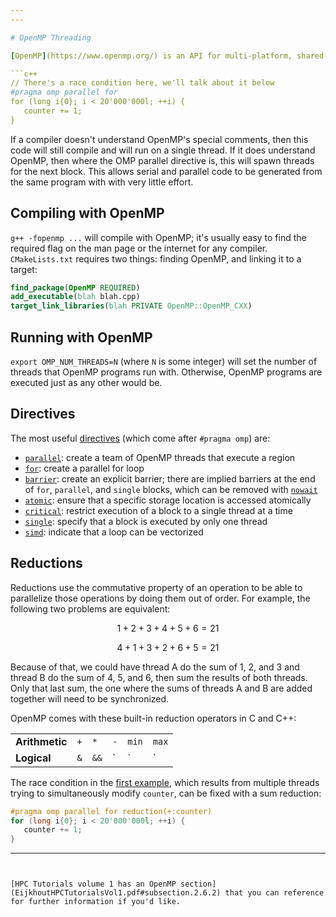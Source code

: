 ```yaml
---
---

# OpenMP Threading

[OpenMP](https://www.openmp.org/) is an API for multi-platform, shared-memory, parallel programming in C, C++, and Fortran. OpenMP commands take the form of special comments called pragmas. Threads will spawn where instances of `#parallel omp parallel` are.

```c++
// There's a race condition here, we'll talk about it below
#pragma omp parallel for
for (long i{0}; i < 20'000'000l; ++i) {
   counter += 1;
}
```

If a compiler doesn't understand OpenMP's special comments, then this code will still compile and will run on a single thread. If it does understand OpenMP, then where the OMP parallel directive is, this will spawn threads for the next block. This allows serial and parallel code to be generated from the same program with with very little effort.



## Compiling with OpenMP

`g++ -fopenmp ...` will compile with OpenMP; it's usually easy to find the required flag on the man page or the internet for any compiler. `CMakeLists.txt` requires two things: finding OpenMP, and linking it to a target:

```cmake
find_package(OpenMP REQUIRED)
add_executable(blah blah.cpp)
target_link_libraries(blah PRIVATE OpenMP::OpenMP_CXX)
```



## Running with OpenMP

`export OMP_NUM_THREADS=N` (where `N` is some integer) will set the number of threads that OpenMP programs run with. Otherwise, OpenMP programs are executed just as any other would be.



## Directives

The most useful [directives](https://www.openmp.org/spec-html/5.1/openmpch2.html#x30-290002) (which come after `#pragma omp`) are:

- [`parallel`](https://www.openmp.org/spec-html/5.1/openmpse14.html#x59-590002.6): create a team of OpenMP threads that execute a region
- [`for`](https://www.openmp.org/spec-html/5.1/openmpsu73.html#x103-1130002.16.1): create a parallel for loop
- [`barrier`](https://www.openmp.org/spec-html/5.1/openmpsu100.html#x133-1430002.19.2): create an explicit barrier; there are implied barriers at the end of `for`, `parallel`, and `single` blocks, which can be removed with [`nowait`](https://www.openmp.org/spec-html/5.2/openmpse94.html)
- [`atomic`](https://www.openmp.org/spec-html/5.1/openmpsu105.html#x138-1480002.19.7): ensure that a specific storage location is accessed atomically
- [`critical`](https://www.openmp.org/spec-html/5.1/openmpsu100.html#x133-1430002.19.2): restrict execution of a block to a single thread at a time
- [`single`](https://www.openmp.org/spec-html/5.1/openmpsu43.html#x67-670002.10.2): specify that a block is executed by only one thread
- [`simd`](https://www.openmp.org/spec-html/5.1/openmpsu49.html#x74-750002.11.5): indicate that a loop can be vectorized



## Reductions

Reductions use the commutative property of an operation to be able to parallelize those operations by doing them out of order. For example, the following two problems are equivalent:

$$1 + 2 + 3 + 4 + 5 + 6 = 21$$

$$4 + 1 + 3 + 2 + 6 + 5 = 21$$

Because of that, we could have thread A do the sum of 1, 2, and 3 and thread B do the sum of 4, 5, and 6, then sum the results of both threads. Only that last sum, the one where the sums of threads A and B are added together will need to be synchronized. 

OpenMP comes with these built-in reduction operators in C and C++:

|                |     |      |     |       |       |
| ---            | --- | ---  | --- | ---   | ---   |
| **Arithmetic** | `+` | `*`  | `-` | `min` | `max` |
| **Logical**    | `&` | `&&` | `|` | `||`  | `^`   |

The race condition in the [first example](#openmp-threading), which results from multiple threads trying to simultaneously modify `counter`, can be fixed with a sum reduction:

```c++
#pragma omp parallel for reduction(+:counter)
for (long i{0}; i < 20'000'000l; ++i) {
   counter += 1;
}
```

---
```


[HPC Tutorials volume 1 has an OpenMP section](EijkhoutHPCTutorialsVol1.pdf#subsection.2.6.2) that you can reference for further information if you'd like.